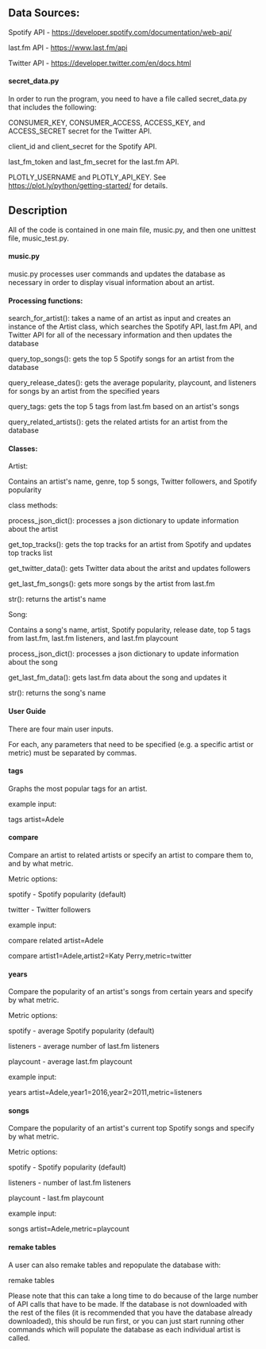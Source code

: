 ## Data Sources:

Spotify API - https://developer.spotify.com/documentation/web-api/

last.fm API - https://www.last.fm/api

Twitter API - https://developer.twitter.com/en/docs.html

#### secret_data.py

In order to run the program, you need to have a file called secret_data.py that includes the following:

CONSUMER_KEY, CONSUMER_ACCESS, ACCESS_KEY, and ACCESS_SECRET secret for the Twitter API.

client_id and client_secret for the Spotify API.

last_fm_token and last_fm_secret for the last.fm API.

PLOTLY_USERNAME and PLOTLY_API_KEY. See https://plot.ly/python/getting-started/ for details.

## Description
All of the code is contained in one main file, music.py, and then one unittest file, music_test.py.

#### music.py
music.py processes user commands and updates the database as necessary in order to display visual information about an artist.

#### Processing functions:
search_for_artist(): takes a name of an artist as input and creates an instance of the Artist class, which searches the Spotify API, last.fm API, and Twitter API for all of the necessary information and then updates the database

query_top_songs(): gets the top 5 Spotify songs for an artist from the database

query_release_dates(): gets the average popularity, playcount, and listeners for songs by an artist from the specified years

query_tags: gets the top 5 tags from last.fm based on an artist's songs

query_related_artists(): gets the related artists for an artist from the database

#### Classes:
Artist:

Contains an artist's name, genre, top 5 songs, Twitter followers, and Spotify popularity

class methods:

process_json_dict(): processes a json dictionary to update information about the artist

get_top_tracks(): gets the top tracks for an artist from Spotify and updates top tracks list

get_twitter_data(): gets Twitter data about the aritst and updates followers

get_last_fm_songs(): gets more songs by the artist from last.fm

str(): returns the artist's name

Song:

Contains a song's name, artist, Spotify popularity, release date, top 5 tags from last.fm, last.fm listeners, and last.fm playcount

process_json_dict(): processes a json dictionary to update information about the song

get_last_fm_data(): gets last.fm data about the song and updates it

str(): returns the song's name

#### User Guide
There are four main user inputs.

For each, any parameters that need to be specified (e.g. a specific artist or metric) must be separated by commas.

#### tags

Graphs the most popular tags for an artist.

example input:

tags artist=Adele




#### compare

Compare an artist to related artists or specify an artist to compare them to, and by what metric.

Metric options:

spotify - Spotify popularity (default)

twitter - Twitter followers

example input:

compare related artist=Adele

compare artist1=Adele,artist2=Katy Perry,metric=twitter




#### years

Compare the popularity of an artist's songs from certain years and specify by what metric.

Metric options:

spotify - average Spotify popularity (default)

listeners - average number of last.fm listeners

playcount - average last.fm playcount

example input:

years artist=Adele,year1=2016,year2=2011,metric=listeners




#### songs

Compare the popularity of an artist's current top Spotify songs and specify by what metric.

Metric options:

spotify - Spotify popularity (default)

listeners - number of last.fm listeners

playcount - last.fm playcount

example input:

songs artist=Adele,metric=playcount

#### remake tables
A user can also remake tables and repopulate the database with:

remake tables

Please note that this can take a long time to do because of the large number of API calls that have to be made. If the database is not downloaded with the rest of the files (it is recommended that you have the database already downloaded), this should be run first, or you can just start running other commands which will populate the database as each individual artist is called.

